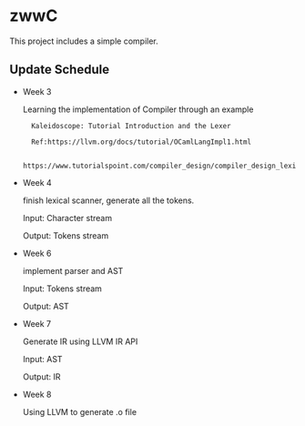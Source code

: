 # zwwC
This project includes a simple compiler.

## Update Schedule
* Week 3

	Learning the implementation of Compiler through an example
		

		Kaleidoscope: Tutorial Introduction and the Lexer
		
		Ref:https://llvm.org/docs/tutorial/OCamlLangImpl1.html
	
		https://www.tutorialspoint.com/compiler_design/compiler_design_lexical_analysis.htm

*  Week 4

	finish lexical scanner, generate all the tokens.
	
	Input: Character stream 
	
	Output: Tokens stream 

*  Week 6

	implement parser and AST
	
	Input: Tokens stream
	
	Output: AST

*  Week 7

	Generate IR using LLVM IR API
	
	Input: AST
	
	Output: IR

*  Week 8

	Using LLVM to generate .o file
